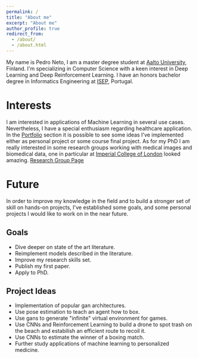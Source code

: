```yaml
---
permalink: /
title: "About me"
excerpt: "About me"
author_profile: true
redirect_from: 
  - /about/
  - /about.html
---
```


My name is Pedro Neto, I am a master degree student at [Aalto University](https://www.aalto.fi/en), Finland. I'm specializing in Computer Science with a keen interest in Deep Learning and Deep Reinforcement Learning. I have an honors bachelor degree in Informatics Engineering at [ISEP](http://isep.ipp.pt/),  Portugal. 

Interests 
======
I am interested in applications of Machine Learning in several use cases. Nevertheless,  I have a special enthusiasm regarding healthcare application. In the [Portfolio](https://netopedro.github.io/portfolio/) section it is possible to see some ideas I've implemented either as personal project or some course final project. As for my PhD I am really interested in some research groups working with medical images and biomedical data, one in particular at [Imperial College of London](https://www.imperial.ac.uk/) looked amazing. [Research Group Page](https://biomedia.doc.ic.ac.uk/) 


Future
======
In order to improve my knowledge in the field and to build a stronger set of skill on hands-on projects, I've established some goals, and some personal projects I would like to work on in the near future. 

Goals
------
* Dive deeper on state of the art literature.
* Reimplement models described in the literature.
* Improve my research skills set.
* Publish my first paper.
* Apply to PhD.

Project Ideas
------
* Implementation of popular gan architectures. 
* Use pose estimation to teach an agent how to box. 
* Use gans to generate "infinite" virtual environment for games. 
* Use CNNs and Reinforcement Learning to build a drone to spot trash on the beach and estabilish an efficient route to recoil it. 
* Use CNNs to estimate the winner of a boxing match. 
* Further study applications of machine learning to personalized medicine. 
